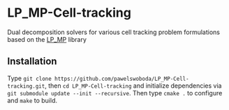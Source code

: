 # LP_MP-Cell-tracking
Dual decomposition solvers for various cell tracking problem formulations based on the [LP_MP](https://github.com/pawelswoboda/LP_MP) library

## Installation
Type `git clone https://github.com/pawelswoboda/LP_MP-Cell-tracking.git`, then `cd LP_MP-Cell-tracking` and initialize dependencies via `git submodule update --init --recursive`.
Then type `cmake .` to configure and `make` to build.
